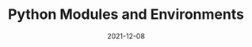 ---
title: "Python Modules and Environments"
layout: single-sidebar
date: "2021-12-08"
publishDate: "2021-12-08"
lastUpdated: "2021-12-08"
slug: python-invironement
subtitle: ""
summary: ""
categories:
  - Blog
  - Python
featured: yes
---